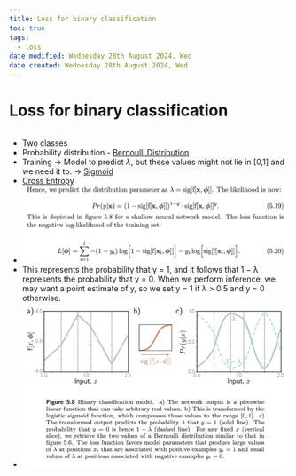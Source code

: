```yaml
---
title: Loss for binary classification
toc: true
tags:
  - loss
date modified: Wednesday 28th August 2024, Wed
date created: Wednesday 28th August 2024, Wed
---
```


# Loss for binary classification
```toc
```
- Two classes
- Probability distribution - [Bernoulli Distribution](Bernoulli%20Distribution.md)
- Training -> Model to predict $\lambda$, but these values might not lie in [0,1] and we need it to. -> [Sigmoid](Sigmoid.md)
- [Cross Entropy](Cross%20Entropy.md)
- ![](../images/Pasted%20image%2020240828101513.png)
- This represents the probability that y = 1, and it follows that 1 − λ represents the probability that y = 0. When we perform inference, we may want a point estimate of y, so we set y = 1 if λ > 0.5 and y = 0 otherwise.
- ![](../images/Pasted%20image%2020240828101723.png)